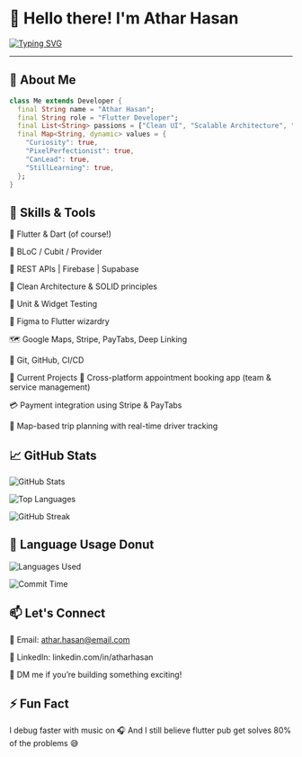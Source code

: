 # 👋 Hello there! I'm Athar Hasan

[![Typing SVG](https://readme-typing-svg.demolab.com?font=Fira+Code&pause=500&color=36BCF7&center=true&vCenter=true&width=435&lines=Flutter+Developer+%F0%9F%93%B1;Problem+Solver+%F0%9F%94%A5;Lifelong+Learner+%F0%9F%93%9A)](https://github.com/atharhasan)

---

## 🚀 About Me

```dart
class Me extends Developer {
  final String name = "Athar Hasan";
  final String role = "Flutter Developer";
  final List<String> passions = ["Clean UI", "Scalable Architecture", "Team Collaboration"];
  final Map<String, dynamic> values = {
    "Curiosity": true,
    "PixelPerfectionist": true,
    "CanLead": true,
    "StillLearning": true,
  };
}
```

## 🧠 Skills & Tools
💙 Flutter & Dart (of course!)

🧱 BLoC / Cubit / Provider

🔗 REST APIs | Firebase | Supabase

🎯 Clean Architecture & SOLID principles

🧪 Unit & Widget Testing

🎨 Figma to Flutter wizardry

🗺️ Google Maps, Stripe, PayTabs, Deep Linking

🧩 Git, GitHub, CI/CD

🔭 Current Projects
📲 Cross-platform appointment booking app (team & service management)

💳 Payment integration using Stripe & PayTabs

🧭 Map-based trip planning with real-time driver tracking

## 📈 GitHub Stats
![GitHub Stats](https://github-readme-stats.vercel.app/api?username=atharhasan&show_icons=true&theme=tokyonight)

![Top Languages](https://github-readme-stats.vercel.app/api/top-langs/?username=atharhasan&layout=compact&theme=tokyonight)

![GitHub Streak](https://streak-stats.demolab.com?user=atharhasan&theme=tokyonight&border_radius=10)

## 🧁 Language Usage Donut
![Languages Used](https://github-profile-summary-cards.vercel.app/api/cards/repos-per-language?username=atharhasan&theme=tokyonight)

![Commit Time](https://github-profile-summary-cards.vercel.app/api/cards/productive-time?username=atharhasan&theme=tokyonight&utcOffset=+3)

## 📫 Let's Connect
📧 Email: athar.hasan@email.com

💼 LinkedIn: linkedin.com/in/atharhasan

💬 DM me if you’re building something exciting!

## ⚡ Fun Fact
I debug faster with music on 🎧
And I still believe flutter pub get solves 80% of the problems 😅



